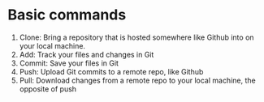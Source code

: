 # Basic commands
1. Clone: Bring a repository that is hosted somewhere like Github into on your local machine.
2. Add: Track your files and changes in Git
3. Commit: Save your files in Git
4. Push: Upload Git commits to a remote repo, like Github
5. Pull: Download changes from a remote repo to your local machine, the opposite of push
